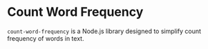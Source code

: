 # Count Word Frequency

`count-word-frequency` is a Node.js library designed to simplify count frequency of words in text.
